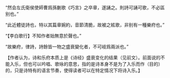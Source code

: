 “然会左氏衛侯使師曹爲孫蒯歌《巧言》之卒章，遂誦之。則詩可誦可歌，不必區别也。”

“此近體徒詩也，特以其篇章婉約，音節清脆，故被之絃歌，非别有一種樂府也。”

“【李白歌行】不知作者始無意於聲也。”

“故樂府，律詩，詩餘皆一物之盛衰變化者，不可岐爲兩派也。”

【作者认为，诗和乐府本质上是《诗经》盛衰变化的结果（见前文）。前面说的不能入乐，但也可以吟唱、歌咏的意思，指的是诗本身不是为了入乐而作（目的）的，只是诗特有的语言节奏，使得读者可以在特定情况下将诗入乐。】